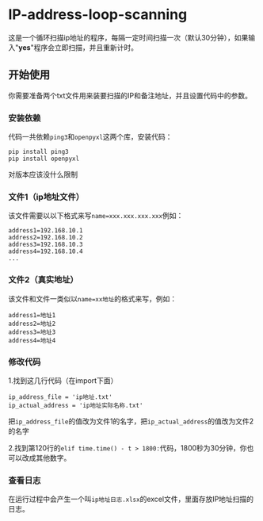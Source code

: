 # IP-address-loop-scanning

这是一个循环扫描ip地址的程序，每隔一定时间扫描一次（默认30分钟），如果输入"**yes**"程序会立即扫描，并且重新计时。
## 开始使用
你需要准备两个txt文件用来装要扫描的IP和备注地址，并且设置代码中的参数。
### 安装依赖
代码一共依赖`ping3`和`openpyxl`这两个库，安装代码：
```
pip install ping3
pip install openpyxl
```
对版本应该没什么限制
### 文件1（ip地址文件）
该文件需要以以下格式来写`name=xxx.xxx.xxx.xxx`例如：
```
address1=192.168.10.1
address2=192.168.10.2
address3=192.168.10.3
address4=192.168.10.4
...
```
### 文件2（真实地址）
该文件和文件一类似以`name=xx地址`的格式来写，例如：
```
address1=地址1
address2=地址2
address3=地址3
address4=地址4
```
### 修改代码
1.找到这几行代码（在import下面）
```
ip_address_file = 'ip地址.txt'  
ip_actual_address = 'ip地址实际名称.txt'
```
把`ip_address_file`的值改为文件1的名字，把`ip_actual_address`的值改为文件2的名字

2.找到第120行的`elif time.time() - t > 1800:`代码，1800秒为30分钟，你也可以改成其他数字。
### 查看日志
在运行过程中会产生一个叫`ip地址日志.xlsx`的excel文件，里面存放IP地址扫描的日志。

